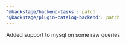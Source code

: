 ```yaml
---
'@backstage/backend-tasks': patch
'@backstage/plugin-catalog-backend': patch
---
```


Added support to mysql on some raw queries
